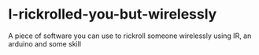 # I-rickrolled-you-but-wirelessly
A piece of software you can use to rickroll someone wirelessly using IR, an arduino and some skill
